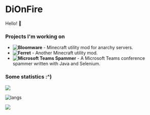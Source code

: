 # DiOnFire

Hello! 👋

### Projects I'm working on

- **![Bloomware](https://github.com/TheBreakery/Bloomware)** - Minecraft utility mod for anarchy servers.
- **![Ferret](https://github.com/cattyngmd/Ferret)** - Another Minecraft utility mod.
- **![Microsoft Teams Spammer](https://github.com/DiOnFire/MicrosoftTeamsSpammer)** - A Microsoft Teams conference spammer written with Java and Selenium.

### Some statistics :^)

![](https://github-readme-stats.vercel.app/api?username=dionfire&count_private=true&theme=dracula)

![langs](https://github-readme-stats.vercel.app/api/top-langs/?username=dionfire&layout=compact)

![](https://komarev.com/ghpvc/?username=DiOnFire&color=7421af)

